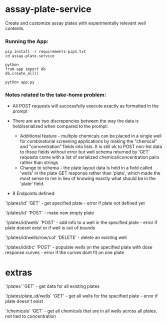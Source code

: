 # assay-plate-service
Create and customize assay plates with experimentally relevant well contents.

### Running the App:
```
pip install -r requirements-pip3.txt
cd assay-plate-service
```

```
python
from app import db
db.create_all()
```

`python app.py`

### Notes related to the take-home problem:

 - All POST requests will successfully execute exactly as formatted in the prompt
 - There are are two discrepencies between the way the data is held/serialized when compared to the prompt:
    - Additional feature - multiple chemicals can be placed in a single well for combinatorial screening applications by making the "chemical" and "concentration" fields into lists. It is still ok to POST non-list data to thsoe fields without error but well schema returned by 'GET' requests come with a list of serialized chemical/concentration pairs rather than strings
    - Change to schema - the plate layout data is held in a field called 'wells' in the plate GET response rather than 'plate', which made the most sense to me in lieu of knowing exactly what should be in the 'plate' field.

 - 8 Endpoints defined:

 '/plates/id'    'GET'
        - get specified plate
        - error if plate not defined yet

 '/plates/id'   'POST'
        - make new empty plate

 '/plates/id/wells' 'POST'
        - add info to a well in the specified plate
        - error if plate doesnt exist or if well is out of bounds

 '/plates/id/wells/row/col' 'DELETE'
        - delete an existing well

 '/plates/id/drc'   'POST'
        - populate wells on the specified plate with dose response curves
        - error if the curves dont fit on one plate

 # extras

 '/plates'    'GET'
        - get data for all existing plates

 '/plates/plate_id/wells' 'GET'
        - get all wells for the specified plate
        - error if plate doesn't exist

 '/chemicals' 'GET'
        - get all chemicals that are in all wells across all plates. not tied to concentration



